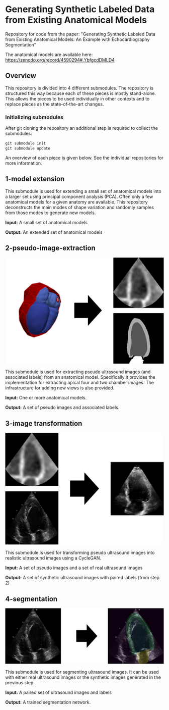 # Generating Synthetic Labeled Data from Existing Anatomical Models

Repository for code from the paper:
"Generating Synthetic Labeled Data from Existing Anatomical Models: An Example with Echocardiography Segmentation"

The anatomical models are available here:  https://zenodo.org/record/4590294#.YbfgcdDMLD4


## Overview

This repository is divided into 4 different submodules. The repository is structured this way because each of these 
pieces is mostly stand-alone. This allows the pieces to be used individually in other contexts and to replace pieces
as the state-of-the-art changes. 

### Initializing submodules

After git cloning the repository an additional step is required to collect the submodules:
```
git submodule init
git submodule update
```


An overview of each piece is given below. See the individual repositories for more information.

## 1-model extension

This submodule is used for extending a small set of anatomical models into a larger set using principal component 
analysis (PCA). Often only a few anatomical models for a given anatomy are available. This repository deconstructs the 
main modes of shape variation and randomly samples from those modes to generate new models.

**Input:** A small set of anatomical models

**Output:** An extended set of anatomical models

## 2-pseudo-image-extraction

![Pseudo](docs/assets/img/2_pseudo.png)

This submodule is used for extracting pseudo ultrasound images (and associated labels) from an anatomical model. 
Specifically it provides the implementation for extracting apical four and two chamber images. The infrastructure for adding new views is also provided.

**Input:** One or more anatomical models.

**Output:** A set of pseudo images and associated labels.

## 3-image transformation

![Transform](docs/assets/img/3_transform.png)

This submodule is used for transforming pseudo ultrasound images into realistic ultrasound images using a CycleGAN.

**Input:** A set of pseudo images and a set of real ultrasound images

**Output:** A set of synthetic ultrasound images with paired labels (from step 2)

## 4-segmentation
![Segment](docs/assets/img/4_seg.png)

This submodule is used for segmenting ultrasound images. It can be used with either real ultrasound images or 
the synthetic images generated in the previous step. 

**Input:** A paired set of ultrasound images and labels

**Output:** A trained segmentation network. 

